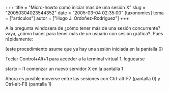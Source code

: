 +++
title = "Micro-howto como iniciar mas de una sesión X"
slug = "20050304023544352"
date = "2005-03-04 02:35:00"
[taxonomies]
tema = ["articulos"]
autor = ["Hugo J. Ordoñez-Rodriguez"]
+++

A la pregunta windosera de ¿cómo tener más de una sesión concurrente?
vaya, ¿cómo hacer para tener más de un usuario con sesión gráfica?. Pues
rápidamente:

<!-- more -->
(este procedimiento asume que ya hay una sesión iniciada en la pantalla
0)

Teclar Control+Alt+1 para acceder a la terminal virtual 1, loguearse

startx – :1 comenzar un nuevo servidor X en la pantalla 1

Ahora es posible moverse entre las sesiones con Ctrl-alt-F7 (pantalla 0)
y Ctrl-alt-F8 (pantalla 1)

